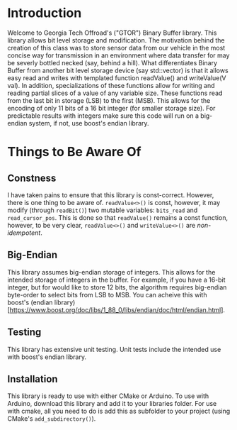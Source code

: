# Introduction

Welcome to Georgia Tech Offroad's ("GTOR") Binary Buffer library. This library allows bit level storage and modification. The motivation behind the creation of this class was to store sensor data from our vehicle in the most concise way for transmission in an environment where data transfer for may be severly bottled necked (say, behind a hill). What differentiates Binary Buffer from another bit level storage device (say std::vector<bool>) is that it allows easy read and writes with templated function readValue<typename V>() and writeValue<typename V>(V val). In addition, specializations of these functions allow for writing and reading partial slices of a value of any variable size. These functions read from the last bit in storage (LSB) to the first (MSB). This allows for the encoding of only 11 bits of a 16 bit integer (for smaller storage size). For predictable results with integers make sure this code will run on a big-endian system, if not, use boost's endian library. 

# Things to Be Aware Of

## Constness

I have taken pains to ensure that this library is const-correct. However, there is one thing to be aware of. ``readValue<>()`` is const, however, it may modify (through ``readBit()``) two mutable variables: ``bits_read`` and ``read_cursor_pos``. This is done so that ``readValue()`` remains a const function, however, to be very clear, ``readValue<>()`` and ``writeValue<>()`` are *non-idempotent*.

## Big-Endian

This library assumes big-endian storage of integers. This allows for the intended storage of integers in the buffer. For example, if you have a 16-bit integer, but for would like to store 12 bits, the algorithm requires big-endian byte-order to select bits from LSB to MSB. You can acheive this with boost's (endian library)[https://www.boost.org/doc/libs/1_88_0/libs/endian/doc/html/endian.html]. 

## Testing
This library has extensive unit testing. Unit tests include the intended use with boost's endian library.

## Installation

This library is ready to use with either CMake or Arduino. To use with Arduino, download this library and add it to your libraries folder. For use with cmake, all you need to do is add this as subfolder to your project (using CMake's `add_subdirectory()`).